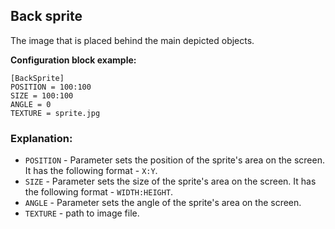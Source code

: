  ## Back sprite

 The image that is placed behind the main depicted objects.

 **Configuration block example:**

    [BackSprite]
    POSITION = 100:100
    SIZE = 100:100
    ANGLE = 0
    TEXTURE = sprite.jpg

 ### Explanation:

 * `POSITION` - Parameter sets the position of the sprite's area on the screen. It has the following format - `X:Y`.
 * `SIZE` - Parameter sets the size of the sprite's area on the screen. It has the following format - `WIDTH:HEIGHT`.
 * `ANGLE` - Parameter sets the angle of the sprite's area on the screen. 
 * `TEXTURE` - path to image file.